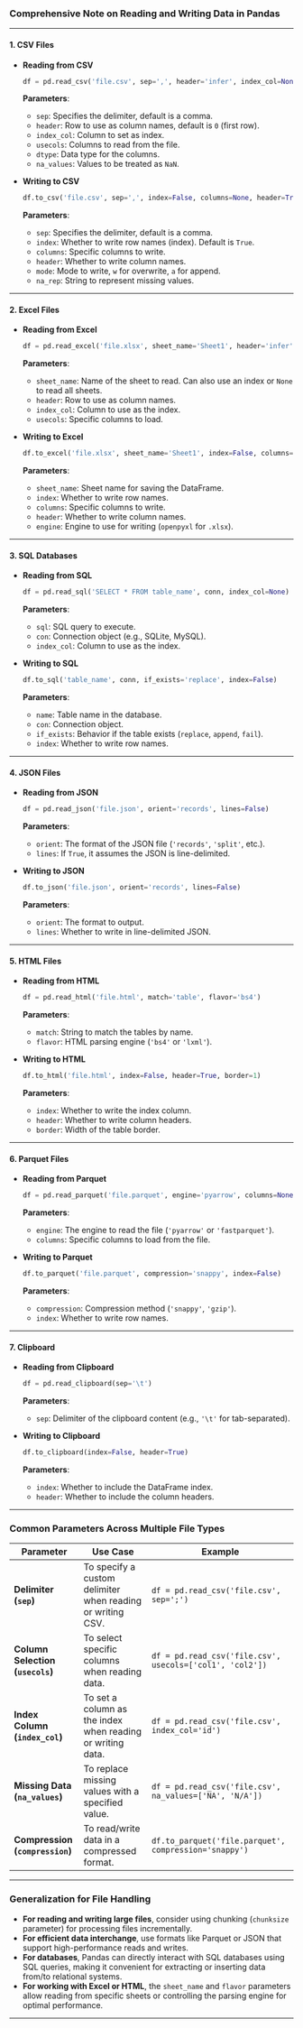 ### **Comprehensive Note on Reading and Writing Data in Pandas**

---

#### **1. CSV Files**

- **Reading from CSV**  
  ```python
  df = pd.read_csv('file.csv', sep=',', header='infer', index_col=None, usecols=None, dtype=None, na_values=None)
  ```

  **Parameters**:
  - `sep`: Specifies the delimiter, default is a comma.
  - `header`: Row to use as column names, default is `0` (first row).
  - `index_col`: Column to set as index.
  - `usecols`: Columns to read from the file.
  - `dtype`: Data type for the columns.
  - `na_values`: Values to be treated as `NaN`.

- **Writing to CSV**  
  ```python
  df.to_csv('file.csv', sep=',', index=False, columns=None, header=True, mode='w', na_rep='')
  ```

  **Parameters**:
  - `sep`: Specifies the delimiter, default is a comma.
  - `index`: Whether to write row names (index). Default is `True`.
  - `columns`: Specific columns to write.
  - `header`: Whether to write column names.
  - `mode`: Mode to write, `w` for overwrite, `a` for append.
  - `na_rep`: String to represent missing values.

---

#### **2. Excel Files**

- **Reading from Excel**  
  ```python
  df = pd.read_excel('file.xlsx', sheet_name='Sheet1', header='infer', index_col=None, usecols=None)
  ```

  **Parameters**:
  - `sheet_name`: Name of the sheet to read. Can also use an index or `None` to read all sheets.
  - `header`: Row to use as column names.
  - `index_col`: Column to use as the index.
  - `usecols`: Specific columns to load.

- **Writing to Excel**  
  ```python
  df.to_excel('file.xlsx', sheet_name='Sheet1', index=False, columns=None, header=True, engine='openpyxl')
  ```

  **Parameters**:
  - `sheet_name`: Sheet name for saving the DataFrame.
  - `index`: Whether to write row names.
  - `columns`: Specific columns to write.
  - `header`: Whether to write column names.
  - `engine`: Engine to use for writing (`openpyxl` for `.xlsx`).

---

#### **3. SQL Databases**

- **Reading from SQL**  
  ```python
  df = pd.read_sql('SELECT * FROM table_name', conn, index_col=None)
  ```

  **Parameters**:
  - `sql`: SQL query to execute.
  - `con`: Connection object (e.g., SQLite, MySQL).
  - `index_col`: Column to use as the index.

- **Writing to SQL**  
  ```python
  df.to_sql('table_name', conn, if_exists='replace', index=False)
  ```

  **Parameters**:
  - `name`: Table name in the database.
  - `con`: Connection object.
  - `if_exists`: Behavior if the table exists (`replace`, `append`, `fail`).
  - `index`: Whether to write row names.

---

#### **4. JSON Files**

- **Reading from JSON**  
  ```python
  df = pd.read_json('file.json', orient='records', lines=False)
  ```

  **Parameters**:
  - `orient`: The format of the JSON file (`'records'`, `'split'`, etc.).
  - `lines`: If `True`, it assumes the JSON is line-delimited.

- **Writing to JSON**  
  ```python
  df.to_json('file.json', orient='records', lines=False)
  ```

  **Parameters**:
  - `orient`: The format to output.
  - `lines`: Whether to write in line-delimited JSON.

---

#### **5. HTML Files**

- **Reading from HTML**  
  ```python
  df = pd.read_html('file.html', match='table', flavor='bs4')
  ```

  **Parameters**:
  - `match`: String to match the tables by name.
  - `flavor`: HTML parsing engine (`'bs4'` or `'lxml'`).

- **Writing to HTML**  
  ```python
  df.to_html('file.html', index=False, header=True, border=1)
  ```

  **Parameters**:
  - `index`: Whether to write the index column.
  - `header`: Whether to write column headers.
  - `border`: Width of the table border.

---

#### **6. Parquet Files**

- **Reading from Parquet**  
  ```python
  df = pd.read_parquet('file.parquet', engine='pyarrow', columns=None)
  ```

  **Parameters**:
  - `engine`: The engine to read the file (`'pyarrow'` or `'fastparquet'`).
  - `columns`: Specific columns to load from the file.

- **Writing to Parquet**  
  ```python
  df.to_parquet('file.parquet', compression='snappy', index=False)
  ```

  **Parameters**:
  - `compression`: Compression method (`'snappy'`, `'gzip'`).
  - `index`: Whether to write row names.

---

#### **7. Clipboard**

- **Reading from Clipboard**  
  ```python
  df = pd.read_clipboard(sep='\t')
  ```

  **Parameters**:
  - `sep`: Delimiter of the clipboard content (e.g., `'\t'` for tab-separated).

- **Writing to Clipboard**  
  ```python
  df.to_clipboard(index=False, header=True)
  ```

  **Parameters**:
  - `index`: Whether to include the DataFrame index.
  - `header`: Whether to include the column headers.

---

### **Common Parameters Across Multiple File Types**

| **Parameter**          | **Use Case**                                                         | **Example**                                                                                       |
|------------------------|----------------------------------------------------------------------|---------------------------------------------------------------------------------------------------|
| **Delimiter (`sep`)**   | To specify a custom delimiter when reading or writing CSV.           | `df = pd.read_csv('file.csv', sep=';')`                                                           |
| **Column Selection (`usecols`)** | To select specific columns when reading data.                       | `df = pd.read_csv('file.csv', usecols=['col1', 'col2'])`                                          |
| **Index Column (`index_col`)** | To set a column as the index when reading or writing data.           | `df = pd.read_csv('file.csv', index_col='id')`                                                   |
| **Missing Data (`na_values`)** | To replace missing values with a specified value.                 | `df = pd.read_csv('file.csv', na_values=['NA', 'N/A'])`                                          |
| **Compression (`compression`)** | To read/write data in a compressed format.                         | `df.to_parquet('file.parquet', compression='snappy')`                                             |

---

### **Generalization for File Handling**
- **For reading and writing large files**, consider using chunking (`chunksize` parameter) for processing files incrementally.
- **For efficient data interchange**, use formats like Parquet or JSON that support high-performance reads and writes.
- **For databases**, Pandas can directly interact with SQL databases using SQL queries, making it convenient for extracting or inserting data from/to relational systems.
- **For working with Excel or HTML**, the `sheet_name` and `flavor` parameters allow reading from specific sheets or controlling the parsing engine for optimal performance.

--- 
